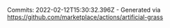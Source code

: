 Commits: 2022-02-12T15:30:32.396Z - Generated via https://github.com/marketplace/actions/artificial-grass
<br>

